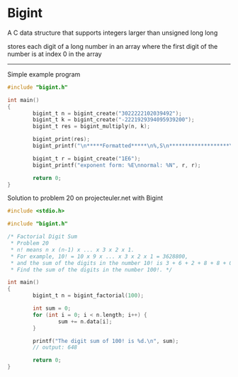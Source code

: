 # Bigint

A C data structure that supports integers larger than unsigned long long

stores each digit of a long number in an array where the first digit of the number is at index 0 in the array

***************************************

Simple example program
```C
#include "bigint.h"

int main()
{
        bigint_t n = bigint_create("3022222102039492");
        bigint_t k = bigint_create("-2221929394095939200");
        bigint_t res = bigint_multiply(n, k);

        bigint_print(res);
        bigint_printf("\n*****Formatted*****\n%,S\n*******************\n", res);

        bigint_t r = bigint_create("1E6");
        bigint_printf("exponent form: %E\nnormal: %N", r, r);

        return 0;
}
```

Solution to problem 20 on projecteuler.net with Bigint
```C
#include <stdio.h>

#include "bigint.h"

/* Factorial Digit Sum
 * Problem 20
 * n! means n x (n-1) x ... x 3 x 2 x 1.
 * For example, 10! = 10 x 9 x ... x 3 x 2 x 1 = 3628800,
 * and the sum of the digits in the number 10! is 3 + 6 + 2 + 8 + 8 + 0 + 0 = 27.
 * Find the sum of the digits in the number 100!. */

int main()
{
        bigint_t n = bigint_factorial(100);

        int sum = 0;
        for (int i = 0; i < n.length; i++) {
                sum += n.data[i];
        }

        printf("The digit sum of 100! is %d.\n", sum);
        // output: 648

        return 0;
}
```
